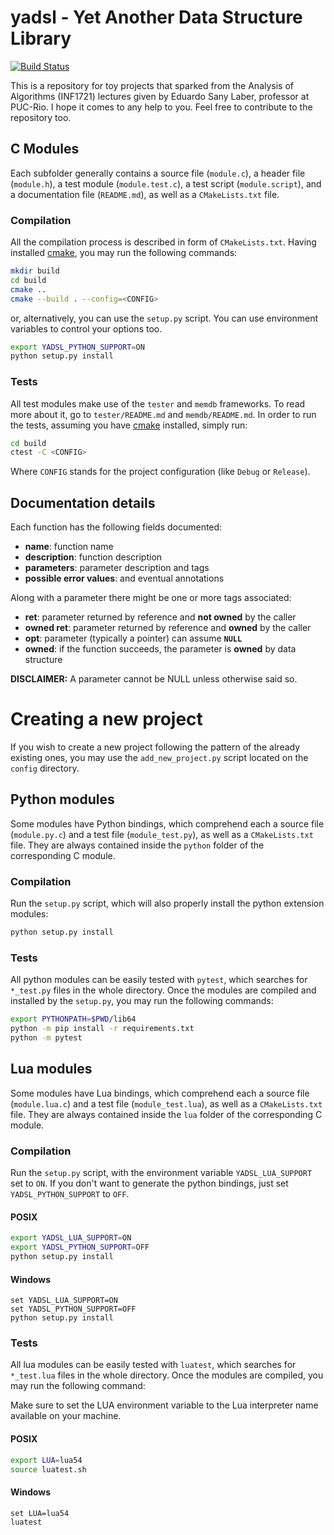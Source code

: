 # yadsl - Yet Another Data Structure Library
[![Build Status](https://travis-ci.com/guidanoli/yadsl.svg?branch=master)](https://travis-ci.com/guidanoli/yadsl)

This is a repository for toy projects that sparked from the Analysis of Algorithms (INF1721) lectures given by Eduardo Sany Laber, professor at PUC-Rio. I hope it comes to any help to you. Feel free to contribute to the repository too.

## C Modules

Each subfolder generally contains a source file (`module.c`), a header file (`module.h`), a test module (`module.test.c`), a test script (`module.script`), and a documentation file (`README.md`), as well as a `CMakeLists.txt` file.

### Compilation

All the compilation process is described in form of `CMakeLists.txt`. Having installed [cmake](https://cmake.org/), you may run the following commands:

```sh
mkdir build
cd build
cmake ..
cmake --build . --config=<CONFIG>
```

or, alternatively, you can use the `setup.py` script. You can use environment variables to control your options too.

```sh
export YADSL_PYTHON_SUPPORT=ON
python setup.py install
```

### Tests

All test modules make use of the `tester` and `memdb` frameworks. To read more about it, go to `tester/README.md` and `memdb/README.md`. In order to run the tests, assuming you have [cmake](https://cmake.org/) installed, simply run:

```sh
cd build
ctest -C <CONFIG>
```

Where `CONFIG` stands for the project configuration (like `Debug` or `Release`).

## Documentation details

Each function has the following fields documented:

* **name**: function name
* **description**: function description
* **parameters**: parameter description and tags
* **possible error values**: and eventual annotations

Along with a parameter there might be one or more tags associated:

* **ret**: parameter returned by reference and **not owned** by the caller
* **owned ret**: parameter returned by reference and **owned** by the caller
* **opt**: parameter (typically a pointer) can assume **`NULL`**
* **owned**: if the function succeeds, the parameter is **owned** by data structure 

**DISCLAIMER:** A parameter cannot be NULL unless otherwise said so.

# Creating a new project

If you wish to create a new project following the pattern of the already existing ones, you may use the `add_new_project.py` script located on the `config` directory.

## Python modules

Some modules have Python bindings, which comprehend each a source file (`module.py.c`) and a test file (`module_test.py`), as well as a `CMakeLists.txt` file. They are always contained inside the `python` folder of the corresponding C module.

### Compilation

Run the `setup.py` script, which will also properly install the python extension modules:

```sh
python setup.py install
```

### Tests

All python modules can be easily tested with `pytest`, which searches for `*_test.py` files in the whole directory. Once the modules are compiled and installed by the `setup.py`, you may run the following commands:

```sh
export PYTHONPATH=$PWD/lib64
python -m pip install -r requirements.txt
python -m pytest
```

## Lua modules

Some modules have Lua bindings, which comprehend each a source file (`module.lua.c`) and a test file (`module_test.lua`), as well as a `CMakeLists.txt` file. They are always contained inside the `lua` folder of the corresponding C module.

### Compilation

Run the `setup.py` script, with the environment variable `YADSL_LUA_SUPPORT` set to `ON`.
If you don't want to generate the python bindings, just set `YADSL_PYTHON_SUPPORT` to `OFF`.

#### POSIX

```sh
export YADSL_LUA_SUPPORT=ON
export YADSL_PYTHON_SUPPORT=OFF
python setup.py install
```

#### Windows

```dos
set YADSL_LUA_SUPPORT=ON
set YADSL_PYTHON_SUPPORT=OFF
python setup.py install
```

### Tests

All lua modules can be easily tested with `luatest`, which searches for `*_test.lua` files in the whole directory. Once the modules are compiled, you may run the following command:

Make sure to set the LUA environment variable to the Lua interpreter name available on your machine.

#### POSIX

```sh
export LUA=lua54
source luatest.sh
```

#### Windows

```dos
set LUA=lua54
luatest
```
